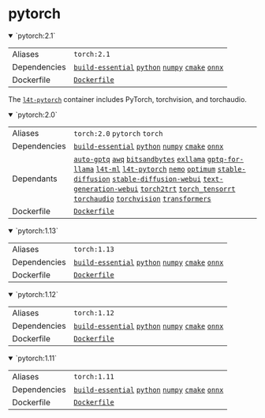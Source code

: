 # pytorch

<details open>
<summary>`pytorch:2.1`</summary>

|            |            |
|------------|------------|
| Aliases | `torch:2.1` |
| Dependencies | [`build-essential`](/packages/build-essential) [`python`](/packages/python) [`numpy`](/packages/numpy) [`cmake`](/packages/cmake/cmake_pip) [`onnx`](/packages/onnx) |
| Dockerfile | [`Dockerfile`](Dockerfile) |

The [`l4t-pytorch`](/packages/l4t/l4t-pytorch) container includes PyTorch, torchvision, and torchaudio.

</details>
<details open>
<summary>`pytorch:2.0`</summary>

|            |            |
|------------|------------|
| Aliases | `torch:2.0` `pytorch` `torch` |
| Dependencies | [`build-essential`](/packages/build-essential) [`python`](/packages/python) [`numpy`](/packages/numpy) [`cmake`](/packages/cmake/cmake_pip) [`onnx`](/packages/onnx) |
| Dependants | [`auto-gptq`](/packages/llm/auto-gptq) [`awq`](/packages/llm/awq) [`bitsandbytes`](/packages/llm/bitsandbytes) [`exllama`](/packages/llm/exllama) [`gptq-for-llama`](/packages/llm/gptq-for-llama) [`l4t-ml`](/packages/l4t/l4t-ml) [`l4t-pytorch`](/packages/l4t/l4t-pytorch) [`nemo`](/packages/nemo) [`optimum`](/packages/llm/optimum) [`stable-diffusion`](/packages/diffusion/stable-diffusion) [`stable-diffusion-webui`](/packages/diffusion/stable-diffusion-webui) [`text-generation-webui`](/packages/llm/text-generation-webui) [`torch2trt`](/packages/pytorch/torch2trt) [`torch_tensorrt`](/packages/pytorch/torch_tensorrt) [`torchaudio`](/packages/pytorch/torchaudio) [`torchvision`](/packages/pytorch/torchvision) [`transformers`](/packages/llm/transformers) |
| Dockerfile | [`Dockerfile`](Dockerfile) |
</details>
<details open>
<summary>`pytorch:1.13`</summary>

|            |            |
|------------|------------|
| Aliases | `torch:1.13` |
| Dependencies | [`build-essential`](/packages/build-essential) [`python`](/packages/python) [`numpy`](/packages/numpy) [`cmake`](/packages/cmake/cmake_pip) [`onnx`](/packages/onnx) |
| Dockerfile | [`Dockerfile`](Dockerfile) |
</details>
<details open>
<summary>`pytorch:1.12`</summary>

|            |            |
|------------|------------|
| Aliases | `torch:1.12` |
| Dependencies | [`build-essential`](/packages/build-essential) [`python`](/packages/python) [`numpy`](/packages/numpy) [`cmake`](/packages/cmake/cmake_pip) [`onnx`](/packages/onnx) |
| Dockerfile | [`Dockerfile`](Dockerfile) |
</details>
<details open>
<summary>`pytorch:1.11`</summary>

|            |            |
|------------|------------|
| Aliases | `torch:1.11` |
| Dependencies | [`build-essential`](/packages/build-essential) [`python`](/packages/python) [`numpy`](/packages/numpy) [`cmake`](/packages/cmake/cmake_pip) [`onnx`](/packages/onnx) |
| Dockerfile | [`Dockerfile`](Dockerfile) |
</details>
